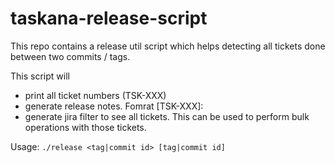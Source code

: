 # taskana-release-script

This repo contains a release util script which helps detecting all tickets done between two commits / tags.

This script will 
- print all ticket numbers (TSK-XXX)
- generate release notes. Fomrat [TSK-XXX]: <ticket description from jira>
- generate jira filter to see all tickets. This can be used to perform bulk operations with those tickets.


Usage: `./release <tag|commit id> [tag|commit id]`
